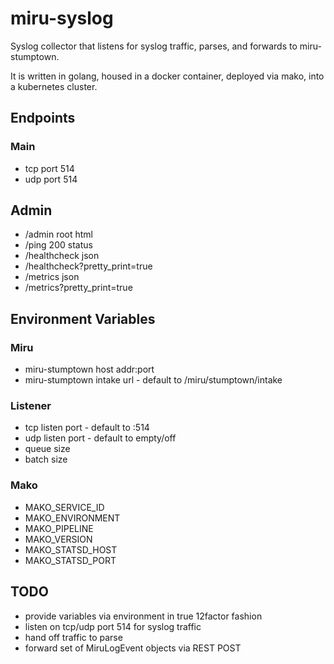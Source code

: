 # miru-syslog

Syslog collector that listens for syslog traffic, parses, and forwards to miru-stumptown.

It is written in golang, housed in a docker container, deployed via mako, into a kubernetes cluster.

## Endpoints

### Main

* tcp port 514
* udp port 514

## Admin

* /admin root html
* /ping 200 status
* /healthcheck json
* /healthcheck?pretty_print=true
* /metrics json
* /metrics?pretty_print=true

## Environment Variables

### Miru

* miru-stumptown host addr:port
* miru-stumptown intake url - default to /miru/stumptown/intake

### Listener

* tcp listen port - default to :514
* udp listen port - default to empty/off
* queue size
* batch size

### Mako

* MAKO_SERVICE_ID
* MAKO_ENVIRONMENT
* MAKO_PIPELINE
* MAKO_VERSION
* MAKO_STATSD_HOST
* MAKO_STATSD_PORT

## TODO

* provide variables via environment in true 12factor fashion
* listen on tcp/udp port 514 for syslog traffic
* hand off traffic to parse
* forward set of MiruLogEvent objects via REST POST
